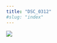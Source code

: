 ```yaml
---
title: "DSC_0312"
#slug: "index"
---
```


[![](/wp-content/2015/05/DSC_0312-300x201.jpg)](/wp-content/2015/05/DSC_0312.jpg)